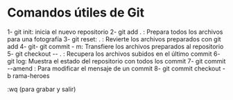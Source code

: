 # Comandos útiles de Git

1- git init: inicia el nuevo repositorio
2- git add . : Prepara todos los archivos para una fotografía
3- git reset: . : Revierte los archivos preparados con git add
4- git- git commit - m: Transfiere los archivos preparados al repositorio
5- git checkout -- . : Recupera los archivos subidos en el último commit
6- git log: Muestra el estado del repositorio con todos los commit
7- git commit --amend : Para modificar el mensaje de un commit
8- git commit checkout -b rama-heroes



:wq (para grabar y salir)
